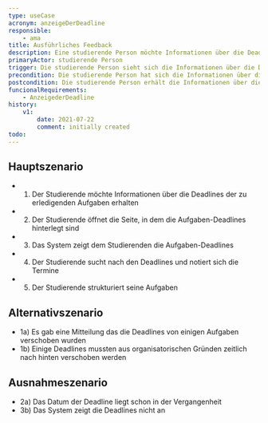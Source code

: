 ```yaml
---
type: useCase
acronym: anzeigeDerDeadline
responsible:
    - ama
title: Ausführliches Feedback
description: Eine studierende Person möchte Informationen über die Deadline einer Aufgabe erhalten
primaryActor: studierende Person
trigger: Die studierende Person sieht sich die Informationen über die Deadline an.
precondition: Die studierende Person hat sich die Informationen über die Deadline angesehen.
postcondition: Die studierende Person erhält die Informationen über die Aufgaben Deadlines.
funcionalRequirements:
    - AnzeigederDeadline
history:
    v1:
        date: 2021-07-22
        comment: initially created
todo:
---
```


## Hauptszenario

* 1) Der Studierende möchte Informationen über die Deadlines der zu erledigenden Aufgaben erhalten
* 2) Der Studierende öffnet die Seite, in dem die Aufgaben-Deadlines hinterlegt sind
* 3) Das System zeigt dem Studierenden die Aufgaben-Deadlines
* 4) Der Studierende sucht nach den Deadlines und notiert sich die Termine
* 5) Der Studierende strukturiert seine Aufgaben


## Alternativszenario
* 1a) Es gab eine Mitteilung das die Deadlines von einigen Aufgaben verschoben wurden
* 1b) Einige Deadlines mussten aus organisatorischen Gründen zeitlich nach hinten verschoben werden

## Ausnahmeszenario
* 2a) Das Datum der Deadline liegt schon in der Vergangenheit 
* 3b) Das System zeigt die Deadlines nicht an